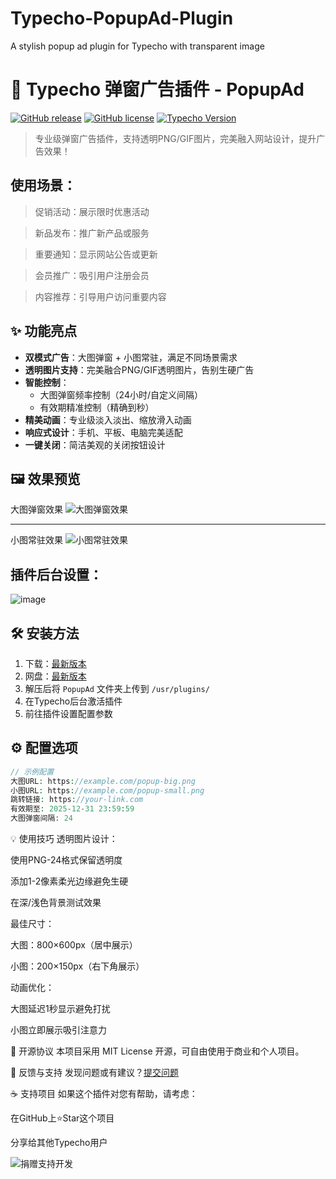 # Typecho-PopupAd-Plugin
A stylish popup ad plugin for Typecho with transparent image
# 🚀 Typecho 弹窗广告插件 - PopupAd

[![GitHub release](https://img.shields.io/github/release/yourname/Typecho-PopupAd-Plugin.svg?style=flat-square)](https://github.com/yourname/Typecho-PopupAd-Plugin/releases)
[![GitHub license](https://img.shields.io/github/license/yourname/Typecho-PopupAd-Plugin?style=flat-square)](https://github.com/yourname/Typecho-PopupAd-Plugin/blob/main/LICENSE)
[![Typecho Version](https://img.shields.io/badge/Typecho-1.2.1+-blue.svg?style=flat-square)](https://typecho.org)

> 专业级弹窗广告插件，支持透明PNG/GIF图片，完美融入网站设计，提升广告效果！
## 使用场景：
> 促销活动：展示限时优惠活动

> 新品发布：推广新产品或服务

> 重要通知：显示网站公告或更新

> 会员推广：吸引用户注册会员

> 内容推荐：引导用户访问重要内容

## ✨ 功能亮点

- **双模式广告**：大图弹窗 + 小图常驻，满足不同场景需求
- **透明图片支持**：完美融合PNG/GIF透明图片，告别生硬广告
- **智能控制**：
  - 大图弹窗频率控制（24小时/自定义间隔）
  - 有效期精准控制（精确到秒）
- **精美动画**：专业级淡入淡出、缩放滑入动画
- **响应式设计**：手机、平板、电脑完美适配
- **一键关闭**：简洁美观的关闭按钮设计

## 🖼 效果预览

大图弹窗效果
![大图弹窗效果](https://github.com/user-attachments/assets/38f7d8db-4633-4042-a360-d01254786869)

---

小图常驻效果
![小图常驻效果](https://tncache1-f1.v3mh.com/image/2025/05/30/f4a55876a73f6b32c618881833ad7480.jpg)

## 插件后台设置：

![image](https://github.com/user-attachments/assets/4c2d85f5-597c-4754-b13a-d0bbf0ca0092)


## 🛠 安装方法

1. 下载：[最新版本](https://github.com/jpzsh696/Typecho-PopupAd-Plugin/releases/)
2. 网盘：[最新版本](https://pan.quark.cn/s/0817447e6491)
3. 解压后将 `PopupAd` 文件夹上传到 `/usr/plugins/`
4. 在Typecho后台激活插件
5. 前往插件设置配置参数

## ⚙️ 配置选项

```php
// 示例配置
大图URL: https://example.com/popup-big.png
小图URL: https://example.com/popup-small.png
跳转链接: https://your-link.com
有效期至: 2025-12-31 23:59:59
大图弹窗间隔: 24
```

💡 使用技巧
透明图片设计：

使用PNG-24格式保留透明度

添加1-2像素柔光边缘避免生硬

在深/浅色背景测试效果

最佳尺寸：

大图：800×600px（居中展示）

小图：200×150px（右下角展示）

动画优化：

大图延迟1秒显示避免打扰

小图立即展示吸引注意力

📄 开源协议
本项目采用 MIT License 开源，可自由使用于商业和个人项目。

💬 反馈与支持
发现问题或有建议？[提交问题](https://github.com/jpzsh696/Typecho-PopupAd-Plugin/issues)

☕ 支持项目
如果这个插件对您有帮助，请考虑：

在GitHub上⭐Star这个项目

分享给其他Typecho用户

![捐赠支持开发](https://tncache1-f1.v3mh.com/image/2025/05/30/4b6abc9d810bd5af57a4464036edf331.jpg)


